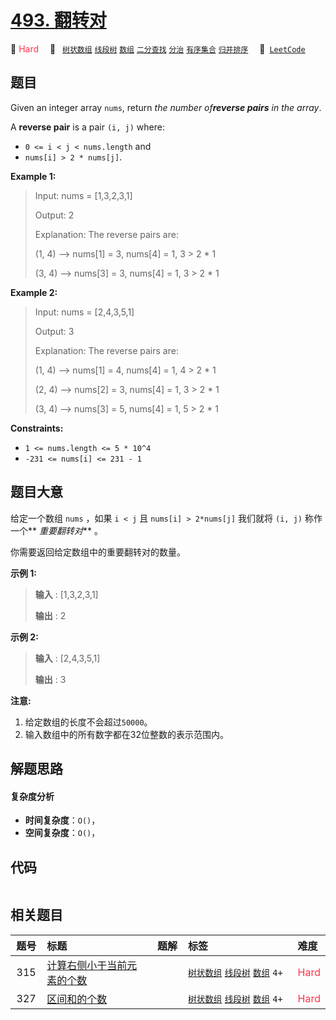 # [493. 翻转对](https://leetcode.com/problems/reverse-pairs)

🔴 <font color=#ff334b>Hard</font>&emsp; 🔖&ensp; [`树状数组`](/leetcode/outline/tag/binary-indexed-tree.md) [`线段树`](/leetcode/outline/tag/segment-tree.md) [`数组`](/leetcode/outline/tag/array.md) [`二分查找`](/leetcode/outline/tag/binary-search.md) [`分治`](/leetcode/outline/tag/divide-and-conquer.md) [`有序集合`](/leetcode/outline/tag/ordered-set.md) [`归并排序`](/leetcode/outline/tag/merge-sort.md)&emsp; 🔗&ensp;[`LeetCode`](https://leetcode.com/problems/reverse-pairs)

## 题目

Given an integer array `nums`, return _the number of**reverse pairs** in the
array_.

A **reverse pair** is a pair `(i, j)` where:

  * `0 <= i < j < nums.length` and
  * `nums[i] > 2 * nums[j]`.



**Example 1:**

> Input: nums = [1,3,2,3,1]
> 
> Output: 2
> 
> Explanation: The reverse pairs are:
> 
> (1, 4) --> nums[1] = 3, nums[4] = 1, 3 > 2 * 1
> 
> (3, 4) --> nums[3] = 3, nums[4] = 1, 3 > 2 * 1

**Example 2:**

> Input: nums = [2,4,3,5,1]
> 
> Output: 3
> 
> Explanation: The reverse pairs are:
> 
> (1, 4) --> nums[1] = 4, nums[4] = 1, 4 > 2 * 1
> 
> (2, 4) --> nums[2] = 3, nums[4] = 1, 3 > 2 * 1
> 
> (3, 4) --> nums[3] = 5, nums[4] = 1, 5 > 2 * 1

**Constraints:**

  * `1 <= nums.length <= 5 * 10^4`
  * `-231 <= nums[i] <= 231 - 1`


## 题目大意

给定一个数组 `nums` ，如果 `i < j` 且 `nums[i] > 2*nums[j]` 我们就将 `(i, j)` 称作一个**
_重要翻转对_** 。

你需要返回给定数组中的重要翻转对的数量。

**示例 1:**

> 
> 
> 
> 
> 
> **输入** : [1,3,2,3,1]
> 
> **输出** : 2
> 
> 

**示例 2:**

> 
> 
> 
> 
> 
> **输入** : [2,4,3,5,1]
> 
> **输出** : 3
> 
> 

**注意:**

  1. 给定数组的长度不会超过`50000`。
  2. 输入数组中的所有数字都在32位整数的表示范围内。


## 解题思路

#### 复杂度分析

- **时间复杂度**：`O()`，
- **空间复杂度**：`O()`，

## 代码

```javascript

```

## 相关题目

<!-- prettier-ignore -->
| 题号 | 标题 | 题解 | 标签 | 难度 |
| :------: | :------ | :------: | :------ | :------ |
| 315 | [计算右侧小于当前元素的个数](https://leetcode.com/problems/count-of-smaller-numbers-after-self) |  |  [`树状数组`](/leetcode/outline/tag/binary-indexed-tree.md) [`线段树`](/leetcode/outline/tag/segment-tree.md) [`数组`](/leetcode/outline/tag/array.md) `4+` | <font color=#ff334b>Hard</font> |
| 327 | [区间和的个数](https://leetcode.com/problems/count-of-range-sum) |  |  [`树状数组`](/leetcode/outline/tag/binary-indexed-tree.md) [`线段树`](/leetcode/outline/tag/segment-tree.md) [`数组`](/leetcode/outline/tag/array.md) `4+` | <font color=#ff334b>Hard</font> |

<style>
.blue {
    background-color: #096dd9;
    padding: 0.25rem 0.5rem;
    margin: 0;
    font-size: 0.85em;
    border-radius: 3px;
    color: white;
    font-weight: 500;
}
table th:first-of-type { width: 10%; }
table th:nth-of-type(2) { width: 35%; }
table th:nth-of-type(3) { width: 10%; }
table th:nth-of-type(4) { width: 35%; }
table th:nth-of-type(5) { width: 10%; }
</style>
